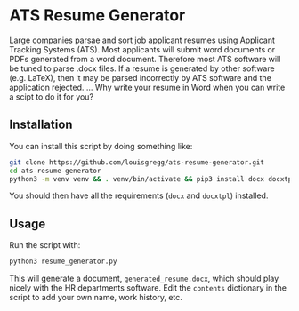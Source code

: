 # ATS Resume Generator
Large companies parsae and sort job applicant resumes using Applicant Tracking Systems (ATS). Most applicants will submit word documents or PDFs generated from a word document. Therefore most ATS software will be tuned to parse .docx files. If a resume is generated by other software (e.g. LaTeX), then it may be parsed incorrectly by ATS software and the application rejected. 
... Why write your resume in Word when you can write a scipt to do it for you? 
## Installation
You can install this script by doing something like:
```bash
git clone https://github.com/louisgregg/ats-resume-generator.git
cd ats-resume-generator
python3 -m venv venv && . venv/bin/activate && pip3 install docx docxtpl
```
You should then have all the requirements (```docx``` and ```docxtpl```) installed. 
## Usage
Run the script with:
```bash
python3 resume_generator.py
``` 
This will generate a document, ```generated_resume.docx```, which should play nicely with the HR departments software. Edit the ```contents``` dictionary in the script to add your own name, work history, etc. 
